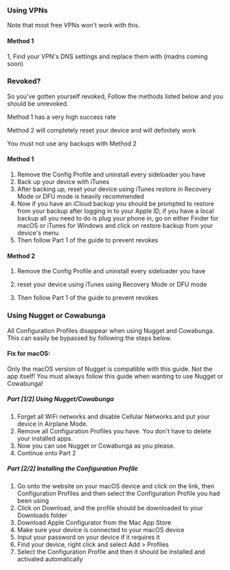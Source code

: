 ### Using VPNs
Note that most free VPNs won't work with this.

#### Method 1
1, Find your VPN's DNS settings and replace them with (madns coming soon)

### Revoked?
So you've gotten yourself revoked, Follow the methods listed below and you should be unrevoked.

Method 1 has a very high success rate

Method 2 will completely reset your device and will definitely work

You must not use any backups with Method 2

#### Method 1
1. Remove the Config Profile and uninstall every sideloader you have
2. Back up your device with iTunes
3. After backing up, reset your device using iTunes restore in Recovery Mode or DFU mode is heavily recommended
5. Now if you have an iCloud backup you should be prompted to restore from your backup after logging in to your Apple ID, if you have a local backup all you need to do is plug your phone in, go on either Finder for macOS or iTunes for Windows and click on restore backup from your device's menu
6. Then follow Part 1 of the guide to prevent revokes

#### Method 2
1. Remove the Config Profile and uninstall every sideloader you have
2. reset your device using iTunes using Recovery Mode or DFU mode

3. Then follow Part 1 of the guide to prevent revokes

### Using Nugget or Cowabunga
All Configuration Profiles disappear when using Nugget and Cowabunga. This can easily be bypassed by following the steps below.

#### Fix for macOS:
Only the macOS version of Nugget is compatible with this guide. Not the app itself! You must always follow this guide when wanting to use Nugget or Cowabunga!

##### Part [1/2] Using Nugget/Cowabunga
1. Forget all WiFi networks and disable Cellular Networks and put your device in Airplane Mode.
2. Remove all Configuration Profiles you have. You don't have to delete your installed apps.
3. Now you can use Nugget or Cowabunga as you please.
4. Continue onto Part 2


##### Part [2/2] Installing the Configuration Profile
1. Go onto the website on your macOS device and click on the link, then Configuration Profiles and then select the Configuration Profile you had been using
2. Click on Download, and the profile should be downloaded to your Downloads folder
6. Download Apple Configurator from the Mac App Store
7. Make sure your device is connected to your macOS device
8. Input your password on your device if it requires it
9. Find your device, right click and select Add > Profiles
10. Select the Configuration Profile and then it should be installed and activated automatically

